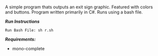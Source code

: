 A simple program thats outputs an exit sign graphic. Featured with colors and buttons. Program written primarily in C#. Runs using a bash file.

***Run Instructions***
```
Run Bash File: sh r.sh
```

***Requirements:***
- mono-complete
